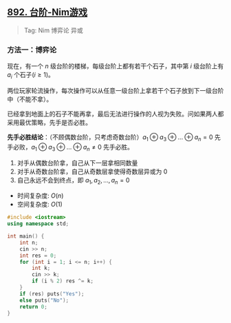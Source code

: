 ## [892. 台阶-Nim游戏](https://www.acwing.com/problem/content/894/)

> Tag: Nim 博弈论 异或

### 方法一：博弈论

现在，有一个 $n$ 级台阶的楼梯，每级台阶上都有若干个石子，其中第 $i$ 级台阶上有 $a_i$ 个石子$(i≥1)$。

两位玩家轮流操作，每次操作可以从任意一级台阶上拿若干个石子放到下一级台阶中（不能不拿）。

已经拿到地面上的石子不能再拿，最后无法进行操作的人视为失败。问如果两人都采用最优策略，先手是否必胜。

**先手必胜结论**：（不顾偶数台阶，只考虑奇数台阶）$a_1 \oplus a_3 \oplus \ldots \oplus a_n = 0$ 先手必败，$a_1 \oplus a_3 \oplus \ldots \oplus a_n \neq 0$ 先手必胜。

1. 对手从偶数台阶拿，自己从下一层拿相同数量
2. 对手从奇数台阶拿，自己从奇数层拿使得奇数层异或为 0
3. 自己永远不会到终点，即 $a_1, a_2, \ldots ,a_n = 0$

* 时间复杂度: ${O(n)}$
* 空间复杂度: ${O(1)}$
```c++
#include <iostream>
using namespace std;

int main() {
    int n;
    cin >> n;
    int res = 0;
    for (int i = 1; i <= n; i++) {
        int k;
        cin >> k;
        if (i % 2) res ^= k;
    }
    if (res) puts("Yes");
    else puts("No");
    return 0;
}
```